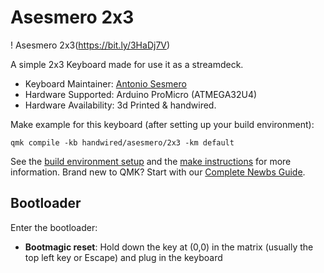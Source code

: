 
# Asesmero 2x3

! Asesmero 2x3(https://bit.ly/3HaDj7V)

A simple 2x3 Keyboard made for use it as a streamdeck.


* Keyboard Maintainer: [Antonio Sesmero](https://github.com/asesmero)
* Hardware Supported: Arduino ProMicro (ATMEGA32U4)
* Hardware Availability: 3d Printed & handwired.

Make example for this keyboard (after setting up your build environment):

    qmk compile -kb handwired/asesmero/2x3 -km default


See the [build environment setup](https://docs.qmk.fm/#/getting_started_build_tools) and the [make instructions](https://docs.qmk.fm/#/getting_started_make_guide) for more information. Brand new to QMK? Start with our [Complete Newbs Guide](https://docs.qmk.fm/#/newbs).

## Bootloader

Enter the bootloader:

* **Bootmagic reset**: Hold down the key at (0,0) in the matrix (usually the top left key or Escape) and plug in the keyboard
